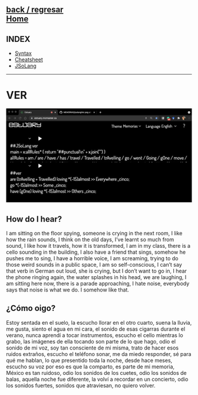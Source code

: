 [back / regresar](../README.md)  
[Home](../../README.md)  
------------------------------------------------------------------------------- 
## INDEX

+ [Syntax](syntaxVer.md)
+ [Cheatsheet](Ver_cheatsheet.pdf) 
+ [JSoLang](jsolangVer.peg)

-------------------------------------------------------------------------------

# VER

![MEMORIAS'S IMAGE](/img/verSyntax.jpg)

## How do I hear?

I am sitting on the floor spying, someone is crying in the next room, I like how the rain sounds, I think on the old days, I’ve learnt so much from sound, I like how it travels, how it is transformed, I am in my class, there is a cello sounding in the building, I also have a friend that sings, somehow he pushes me to sing, I have a horrible voice, I am screaming, trying to do those weird sounds in a public space, I am so self-conscious, I can’t say that verb in German out loud, she is crying, but I don’t want to go in, I hear the phone ringing again, the water splashes in his head, we are laughing, I am sitting here now, there is a parade approaching, I hate noise, everybody says that noise is what we do. I somehow like that. <br/>

## ¿Cómo oigo?

Estoy sentada en el suelo, la escucho llorar en el otro cuarto, suena la lluvia, me gusta, siento el agua en mi cara, el sonido de esas cigarras durante el verano, nunca aprendí a tocar instrumentos, escucho el cello mientras lo grabo, las imágenes de ella tocando son parte de lo que hago, odio el sonido de mi voz, soy tan consciente de mi misma, trato de hacer esos ruidos extraños, escucho el teléfono sonar, me da miedo responder, sé para qué me hablan, lo que presentido toda la noche, desde hace meses, escucho su voz por eso es que la comparto, es parte de mi memoria, México es tan ruidoso, odio los sonidos de los cuetes, odio los sonidos de balas, aquella noche fue diferente, la volví a recordar en un concierto, odio los sonidos fuertes, sonidos que atraviesan, no quiero volver. <br/>
